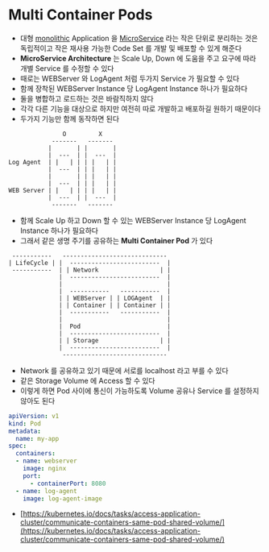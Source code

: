 # Multi Container Pods

* 대형 [monolithic](/terms/m.md#monolithicarchitecture) Application 을 [MicroService](/terms/m.md#MicroServiceArchitecture) 라는 작은 단위로 분리하는 것은 독립적이고 작은 재사용 가능한 Code Set 를 개발 및 배포할 수 있게 해준다 
* **MicroService Architecture** 는 Scale Up, Down 에 도움을 주고 요구에 따라 개별 Service 를 수정할 수 있다 
* 때로는 WEBServer 와 LogAgent 처럼 두가지 Service 가 필요할 수 있다
* 함께 장착된 WEBServer Instance 당 LogAgent Instance 하나가 필요하다
* 둘을 병합하고 로드하는 것은 바람직하지 않다
* 각각 다른 기능을 대상으로 하지만 여전히 따로 개발하고 배포하길 원하기 때문이다
* 두가지 기능만 함께 동작하면 된다

```
               O         X     
            -------   -------  
           |       | |       | 
           |  ---  | |  ---  | 
Log Agent  | |   | | | |   | | 
           |  ---  | | |   | | 
           |       | | |   | | 
           |  ---  | | |   | | 
WEB Server | |   | | | |   | | 
           |  ---  | |  ---  | 
            -------   -------  
```

* 함께 Scale Up 하고 Down 할 수 있는 WEBServer Instance 당 LogAgent Instance 하나가 필요하다
* 그래서 같은 생명 주기를 공유하는 **Multi Container Pod** 가 있다

```
 -----------   ----------------------------- 
| LifeCycle | |  -------------------------  |
 -----------  | | Network                 | |
              |  -------------------------  |
              |                             |
              |  -----------   -----------  |
              | | WEBServer | | LOGAgent  | |
              | | Container | | Container | |
              |  -----------   -----------  |
              |                             |
              |  Pod                        |
              |  -------------------------  |
              | | Storage                 | |
              |  -------------------------  |
               ----------------------------- 
```

* Network 를 공유하고 있기 때문에 서로를 localhost 라고 부를 수 있다 
* 같은 Storage Volume 에 Access 할 수 있다
* 이렇게 하면 Pod 사이에 통신이 가능하도록 Volume 공유나 Service 를 설정하지 않아도 된다

```yml
apiVersion: v1
kind: Pod
metadata:
  name: my-app
spec:
  containers:
  - name: webserver
    image: nginx
    port: 
      - containerPort: 8080
  - name: log-agent
    image: log-agent-image
```

* [https://kubernetes.io/docs/tasks/access-application-cluster/communicate-containers-same-pod-shared-volume/](https://kubernetes.io/docs/tasks/access-application-cluster/communicate-containers-same-pod-shared-volume/)
